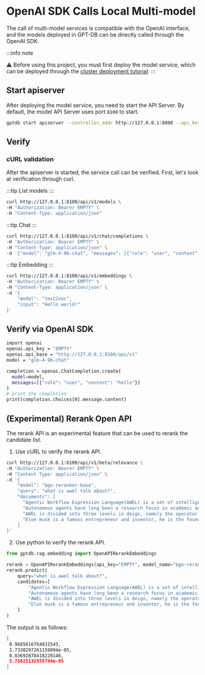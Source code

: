 # OpenAI SDK Calls Local Multi-model
The call of multi-model services is compatible with the OpenAI interface, and the models deployed in GPT-DB can be directly called through the OpenAI SDK. 

:::info note

⚠️ Before using this project, you must first deploy the model service, which can be deployed through the [cluster deployment tutorial](/docs/latest/installation/model_service/cluster/).
:::


## Start apiserver

After deploying the model service, you need to start the API Server. By default, the model API Server uses port `8100` to start.
```bash
gptdb start apiserver --controller_addr http://127.0.0.1:8000 --api_keys EMPTY

```


## Verify

### cURL validation
After the apiserver is started, the service call can be verified. First, let's look at verification through curl.


:::tip
List models
:::
```bash
curl http://127.0.0.1:8100/api/v1/models \
-H "Authorization: Bearer EMPTY" \
-H "Content-Type: application/json"
```

:::tip
Chat
:::
```bash
curl http://127.0.0.1:8100/api/v1/chat/completions \
-H "Authorization: Bearer EMPTY" \
-H "Content-Type: application/json" \
-d '{"model": "glm-4-9b-chat", "messages": [{"role": "user", "content": "hello"}]}'
```

:::tip
Embedding 
:::
```bash
curl http://127.0.0.1:8100/api/v1/embeddings \
-H "Authorization: Bearer EMPTY" \
-H "Content-Type: application/json" \
-d '{
    "model": "text2vec",
    "input": "Hello world!"
}'
```


## Verify via OpenAI SDK

```bash
import openai
openai.api_key = "EMPTY"
openai.api_base = "http://127.0.0.1:8100/api/v1"
model = "glm-4-9b-chat"

completion = openai.ChatCompletion.create(
  model=model,
  messages=[{"role": "user", "content": "hello"}]
)
# print the completion
print(completion.choices[0].message.content)
```

## (Experimental) Rerank Open API

The rerank API is an experimental feature that can be used to rerank the candidate list. 

1. Use cURL to verify the rerank API.
```bash
curl http://127.0.0.1:8100/api/v1/beta/relevance \
-H "Authorization: Bearer EMPTY" \
-H "Content-Type: application/json" \
-d '{
    "model": "bge-reranker-base",
    "query": "what is awel talk about?",
    "documents": [
      "Agentic Workflow Expression Language(AWEL) is a set of intelligent agent workflow expression language specially designed for large model application development.",
      "Autonomous agents have long been a research focus in academic and industry communities",
      "AWEL is divided into three levels in deign, namely the operator layer, AgentFream layer and DSL layer.",
      "Elon musk is a famous entrepreneur and inventor, he is the founder of SpaceX and Tesla."
    ]
}'
```

2. Use python to verify the rerank API.
```python
from gptdb.rag.embedding import OpenAPIRerankEmbeddings

rerank = OpenAPIRerankEmbeddings(api_key="EMPTY", model_name="bge-reranker-base")
rerank.predict(
    query="what is awel talk about?", 
    candidates=[
        "Agentic Workflow Expression Language(AWEL) is a set of intelligent agent workflow expression language specially designed for large model application development.",
        "Autonomous agents have long been a research focus in academic and industry communities",
        "AWEL is divided into three levels in deign, namely the operator layer, AgentFream layer and DSL layer.",
        "Elon musk is a famous entrepreneur and inventor, he is the founder of SpaceX and Tesla."
    ]
)
```

The output is as follows:
```bash
[
 0.9685816764831543,
 3.7338297261158004e-05,
 0.03692878410220146,
 3.73825132555794e-05
]
```
